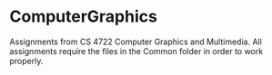 # ComputerGraphics
Assignments from CS 4722 Computer Graphics and Multimedia.
All assignments require the files in the Common folder in order to work properly.
